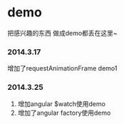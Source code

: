 demo
====

把感兴趣的东西 做成demo都丢在这里~

### 2014.3.17
增加了requestAnimationFrame demo1

### 2014.3.25

1. 增加angular $watch使用demo
2. 增加了angular factory使用demo

